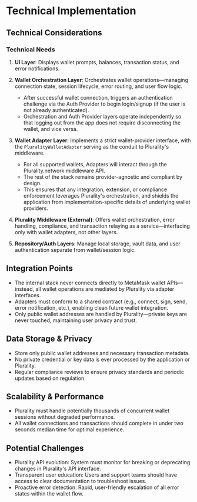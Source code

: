 # Technical Implementation

## Technical Considerations

### Technical Needs

1. **UI Layer**: Displays wallet prompts, balances, transaction status, and error notifications.

2. **Wallet Orchestration Layer**: Orchestrates wallet operations—managing connection state, session lifecycle, error routing, and user flow logic.
   - After successful wallet connection, triggers an authentication challenge via the Auth Provider to begin login/signup (if the user is not already authenticated).
   - Orchestration and Auth Provider layers operate independently so that logging out from the app does not require disconnecting the wallet, and vice versa.

3. **Wallet Adapter Layer**: Implements a strict wallet-provider interface, with the `PluralityWalletAdapter` serving as the conduit to Plurality's middleware.
   - For all supported wallets, Adapters will interact through the Plurality.network middleware API.
   - The rest of the stack remains provider-agnostic and compliant by design.
   - This ensures that any integration, extension, or compliance enforcement leverages Plurality's orchestration, and shields the application from implementation-specific details of underlying wallet providers.

4. **Plurality Middleware (External)**: Offers wallet orchestration, error handling, compliance, and transaction relaying as a service—interfacing only with wallet adapters, not other layers.

5. **Repository/Auth Layers**: Manage local storage, vault data, and user authentication separate from wallet/session logic.

## Integration Points

- The internal stack never connects directly to MetaMask wallet APIs—instead, all wallet operations are mediated by Plurality via adapter interfaces.
- Adapters must conform to a shared contract (e.g., connect, sign, send, error notification, etc.), enabling clean future wallet integration.
- Only public wallet addresses are handled by Plurality—private keys are never touched, maintaining user privacy and trust.

## Data Storage & Privacy

- Store only public wallet addresses and necessary transaction metadata.
- No private credential or key data is ever processed by the application or Plurality.
- Regular compliance reviews to ensure privacy standards and periodic updates based on regulation.

## Scalability & Performance

- Plurality must handle potentially thousands of concurrent wallet sessions without degraded performance.
- All wallet connections and transactions should complete in under two seconds median time for optimal experience.

## Potential Challenges

- Plurality API evolution: System must monitor for breaking or deprecating changes in Plurality's API interface.
- Transparent user education: Users and support teams should have access to clear documentation to troubleshoot issues.
- Proactive error detection: Rapid, user-friendly escalation of all error states within the wallet flow.